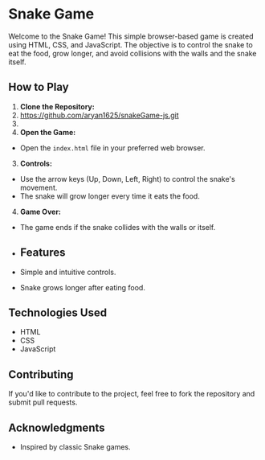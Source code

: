 # Snake Game

Welcome to the Snake Game! This simple browser-based game is created using HTML, CSS, and JavaScript. The objective is to control the snake to eat the food, grow longer, and avoid collisions with the walls and the snake itself.

## How to Play

1. **Clone the Repository:**
2.  https://github.com/aryan1625/snakeGame-js.git
3.
4. **Open the Game:**
- Open the `index.html` file in your preferred web browser.

3. **Controls:**
- Use the arrow keys (Up, Down, Left, Right) to control the snake's movement.
- The snake will grow longer every time it eats the food.

4. **Game Over:**
- The game ends if the snake collides with the walls or itself.
- ## Features

- Simple and intuitive controls.
- Snake grows longer after eating food.

## Technologies Used

- HTML
- CSS
- JavaScript

## Contributing

If you'd like to contribute to the project, feel free to fork the repository and submit pull requests.

## Acknowledgments
- Inspired by classic Snake games.
